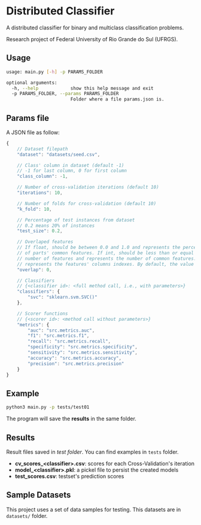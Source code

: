 # Distributed Classifier
A distributed classifier for binary and multiclass classification problems.

Research project of Federal University of Rio Grande do Sul (UFRGS).

## Usage
```bash
usage: main.py [-h] -p PARAMS_FOLDER

optional arguments:
  -h, --help            show this help message and exit
  -p PARAMS_FOLDER, --params PARAMS_FOLDER
                        Folder where a file params.json is.
```

## Params file
A JSON file as follow:
```javascript
{
    // Dataset filepath
    "dataset": "datasets/seed.csv",

    // Class' column in dataset (default -1)
    // -1 for last column, 0 for first column
    "class_column": -1,

    // Number of cross-validation iterations (default 10)
    "iterations": 10,

    // Number of folds for cross-validation (default 10)
    "k_fold": 10,

    // Percentage of test instances from dataset
    // 0.2 means 20% of instances
    "test_size": 0.2,

    // Overlaped features
    // If float, should be between 0.0 and 1.0 and represents the percentage
    // of parts' common features. If int, should be less than or equal to the
    // number of features and represents the number of common features. If list,
    // represents the features' columns indexes. By default, the value is set to 0.
    "overlap": 0,

    // Classifiers
    // {<classifier id>: <full method call, i.e., with parameters>}
    "classifiers": {
        "svc": "sklearn.svm.SVC()"
    },

    // Scorer functions
    // {<scorer id>: <method call without parameters>}
    "metrics": {
        "auc": "src.metrics.auc",
        "f1": "src.metrics.f1",
        "recall": "src.metrics.recall",
        "specificity": "src.metrics.specificity",
        "sensitivity": "src.metrics.sensitivity",
        "accuracy": "src.metrics.accuracy",
        "precision": "src.metrics.precision"
    }
}
```

## Example
```bash
python3 main.py -p tests/test01
```
The program will save the **results** in the same folder.

## Results
Result files saved in *test folder*. You can find examples in `tests` folder.
- **cv_scores_\<classifier\>.csv**: scores for each Cross-Validation's iteration
- **model_\<classifier\>.pkl**: a pickel file to persist the created models
- **test_scores.csv**: testset's prediction scores

## Sample Datasets
This project uses a set of data samples for testing. This datasets are in `datasets/` folder.
